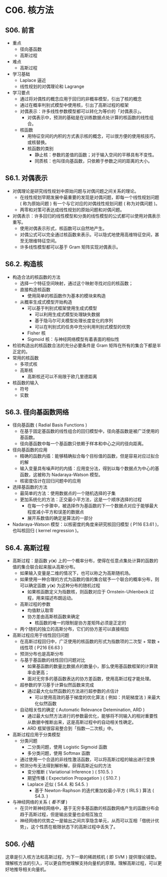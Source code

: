 # C06. 核方法

## S06. 前言

-   重点
    -   径向基函数
    -   高斯过程
-   难点
    -   高斯过程
-   学习基础
    -   Laplace 逼近
    -   线性规划的对偶理论和 Lagrange
-   学习要点
    -   通过将对偶性的概念应用于回归的非概率模型，引出了核的概念
    -   通过在概率判别式模型中使用核，引出了高斯过程的框架
    -   对偶表示：许多线性参数模型都可以转化为等价的「对偶表示」。
        -   对偶表示中，预测的基础是在训练数据点处计算的核函数的线性组合。
    -   核函数
        -   用特征空间的内积的方式表示核的概念，可以很方便的使用核技巧，或核替换。
        -   核函数的类别
            -   静止核：参数的差值的函数；对于输入空间的平移具有不变性。
            -   同质核：也叫径向基函数，只依赖于参数之间的距离的大小。

## S6.1. 对偶表示

-   对偶理论是研究线性规划中原始问题与对偶问题之间关系的理论。
    -   在线性规划早期发展中最重要的发现是对偶问题，即每一个线性规划问题 ( 称为原始问题 ) 有一个与它对应的对偶线性规划问题 ( 称为对偶问题 )。
    -   两零和对策可表达成线性规划的原始问题和对偶问题。
-   对偶表示：许多回归的线性模型和分类的线性模型的公式都可以使用对偶表示重写。
    -   使用对偶表示形式，核函数可以自然地产生。
    -   对偶公式可以完全通过核函数来表示。可以隐式地使用高维特征空间，甚至无限维特征空间。
    -   许多线性模型都可以基于 Gram 矩阵实现对偶表示。

## S6.2. 构造核

-   构造合法的核函数的方法
    -   选择一个特征空间映射，通过这个映射寻找对应的核函数；
    -   直接构造核函数
        -   使用简单的核函数作为基本的模块来构造
    -   从概率生成式模型开始构造
        -   可以基于判别式框架使用生成式模型
            -   可以利用生成式模型处理缺失数据
            -   基于隐马尔可夫模型处理长度变化的序列
            -   可以在判别式的任务中充分利用判别式模型的优势
        -   Fisher 核
        -   Sigmoid 核：与神经网络模型有着表面的相似性
-   检验构造出的核函数合法的充分必要条件是 Gram 矩阵在所有的集合下都是半正定的。
-   常用的核函数
    -   多项式核
    -   高斯核
        -   高斯核还可以不局限于欧几里德距离
-   核函数的输入
    -   符号
    -   实数

## S6.3. 径向基函数网络

-   径向基函数 ( Radial Basis Functions )
    -   在基于固定基函数的线性组合的回归模型中，径向基函数是被广泛使用的基函数。
    -   径向基函数中每一个基函数只依赖于样本和中心之间的径向距离。
-   径向基函数的应用
    -   精确的函数内插：能够精确拟合每个目标值的函数，但是容易对应过拟合的解
    -   输入变量具有噪声时的内插：应用变分法，得到以每个数据点为中心的基函数，这被称为 Nadaraya-Watson 模型。
    -   核密度估计在回归问题中的应用
-   选择基函数的方法
    -   最简单的方法：使用数据点的一个随机选择的子集
    -   更加系统化的方法：正交最小平方法，这是一个顺序选择的过程
        -   在每一个步骤中，被选择作为基函数的下一个数据点对应于能够最大程度减小平方和误差的数据点
        -   展开系数值的确定是算法的一部分
-   Nadaraya-Watson 模型：以核密度的角度来研究核回归模型 ( P116 E3.61 )，也叫核回归 ( kernel regression )。

## S6.4. **高斯过程**

-   高斯过程：是函数 $y ( \mathbf{x} )$ 上的一个概率分布，使得在任意点集处计算的函数的值的集合联合起来服从高斯分布。
    -   如果输入变量是二维的情况下，也可以称之为高斯随机场。
    -   如果使用一种合理的方式为函数的值的集合赋予一个联合的概率分布，则可以确定函数 $y ( \mathbf{x} )$ 为这种分布的随机过程
        -   如果核函数定义为指数核，则函数对应于 Ornstein-Uhlenbeck 过程，用来描述布朗运动。
    -   高斯过程的参数
        -   均值默认取零
        -   协方差由高斯核函数来确定
            -   核函数的唯一的限制是协方差矩阵必须是正定的
    -   两个随机的独立的高斯分布，它们的协方差可以直接相加
-   高斯过程应用于线性回归问题
    -   在高斯过程回归中，广泛使用的核函数的形式为指数项的二次型 + 常数 + 线性项 ( P216 E6.63 )
    -   预测分布也是高斯分布
    -   与基于基函数的线性回归问题对比
        -   如果基函数的数量比数据点的数量小，那么使用基函数框架的计算效率会更高；
        -   面对无穷多的基函数表达的协方差函数，使用高斯过程才能处理。
    -   超参数的学习基于计算似然函数来完成
        -   通过最大化似然函数的方法进行超参数的点估计
            -   可以使用高效的基于梯度的优化算法 ( 例如：共轭梯度法 ) 来最大化似然函数
    -   自动相关性的确定 ( Automatic Relevance Detemination, ARD )
        -   通过最大似然方法进行的参数最优化，能够将不同输入的相对重要性从数据中推断出来，这是高斯过程中的自动相关性确定。
        -   ARD 框架很容易整合到「指数—二次核」中。
-   高斯过程应用于分类模型
    -   分类问题
        -   二分类问题，使用 Logistic Sigmoid 函数
        -   多分类问题，使用 Softmax 函数
    -   通过使用一个合适的非线性激活函数，可以将高斯过程的输出进行变换
    -   预测分布无法得到解析解，获得高斯近似的方法
        -   变分推断 ( Variational Inference ) ( S10.5. )
        -   期望传播 ( Expectation  Propagation ) ( S10.7. )
        -   Laplace 近似 ( S4.4. 和 S4.5. )
            -   基于 Newton-Raphson 的迭代重加权最小平方 ( IRLS ) 算法 ( S4.3. )
-   与神经网络的关系 ( _看不懂_ )
    -   在贝叶斯神经网络中，基于无穷多基函数的核函数网络产生的函数分布会趋于高斯过程，但是输出变量也会相互独立
    -   神经网络的优势之一是输出之间共享隐含单元，从而可以互相「借统计优势」，这个性质在极限状态下的高斯过程中丢失了。

## S06. 小结

这章是引入核方法和高斯过程，为下一章的稀疏核机 ( 即 SVM ) 提供理论铺垫。理解核方法的引入，可以更自然地理解支持向量机的原理。理解高斯过程，可以更好地推导相关向量机。
